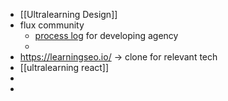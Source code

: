 - [[Ultralearning Design]]
- flux community
	- [process log](https://community.flux-academy.com/c/progress-log/) for developing agency
	-
- https://learningseo.io/ -> clone for relevant tech
- [[ultralearning react]]
-
-